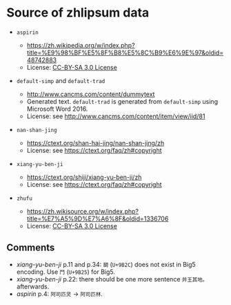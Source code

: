 # Source of zhlipsum data

- `aspirin`
  - <https://zh.wikipedia.org/w/index.php?title=%E9%98%BF%E5%8F%B8%E5%8C%B9%E6%9E%97&oldid=48742883>
  - License: [CC-BY-SA 3.0 License](https://zh.wikipedia.org/zh-cn/Wikipedia%3ACC_BY-SA_3.0%E5%8D%8F%E8%AE%AE%E6%96%87%E6%9C%AC)

- `default-simp` and `default-trad`
  - <http://www.cancms.com/content/dummytext>
  - Generated text. `default-trad` is generated from `default-simp` using Microsoft Word 2016.
  - License: see <http://www.cancms.com/content/item/view/iid/81>

- `nan-shan-jing`
  - <https://ctext.org/shan-hai-jing/nan-shan-jing/zh>
  - License: see <https://ctext.org/faq/zh#copyright>

- `xiang-yu-ben-ji`
  - <https://ctext.org/shiji/xiang-yu-ben-ji/zh>
  - License: see <https://ctext.org/faq/zh#copyright>

- `zhufu`
  - <https://zh.wikisource.org/w/index.php?title=%E7%A5%9D%E7%A6%8F&oldid=1336706>
  - License: [CC-BY-SA 3.0 License](https://zh.wikipedia.org/zh-cn/Wikipedia%3ACC_BY-SA_3.0%E5%8D%8F%E8%AE%AE%E6%96%87%E6%9C%AC)

## Comments

- *xiang-yu-ben-ji* p.11 and p.34: `鬬` (`U+9B2C`) does not exist in Big5 encoding.
  Use `鬥` (`U+9B25`) for Big5.
- *xiang-yu-ben-ji* p.22: there should be one more sentence `并王其地。` afterwards.
- *aspirin* p.4: `阿司匹灵` -> `阿司匹林`.
